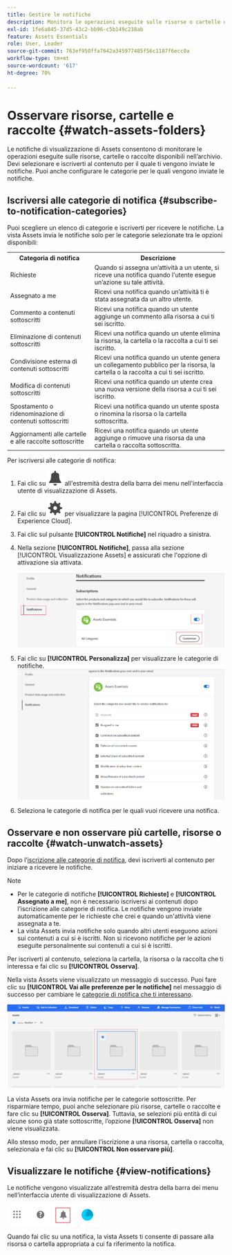 ```yaml
---
title: Gestire le notifiche
description: Monitora le operazioni eseguite sulle risorse o cartelle disponibili nell’archivio utilizzando le notifiche di visualizzazione di Assets.
exl-id: 1fe6a845-37d5-43c2-bb96-c5b149c238ab
feature: Assets Essentials
role: User, Leader
source-git-commit: 763ef950ffa7642a345977485f56c1187f6ecc0a
workflow-type: tm+mt
source-wordcount: '617'
ht-degree: 70%

---
```


# Osservare risorse, cartelle e raccolte {#watch-assets-folders}

Le notifiche di visualizzazione di Assets consentono di monitorare le operazioni eseguite sulle risorse, cartelle o raccolte disponibili nell’archivio. Devi selezionare e iscriverti al contenuto per il quale ti vengono inviate le notifiche. Puoi anche configurare le categorie per le quali vengono inviate le notifiche.

## Iscriversi alle categorie di notifica {#subscribe-to-notification-categories}

Puoi scegliere un elenco di categorie e iscriverti per ricevere le notifiche. La vista Assets invia le notifiche solo per le categorie selezionate tra le opzioni disponibili:

<table>
    <tbody>
     <tr>
      <th><strong>Categoria di notifica</strong></th>
      <th><strong>Descrizione</strong></th>
     </tr>
     <tr>
      <td>Richieste</td>
      <td>Quando si assegna un’attività a un utente, si riceve una notifica quando l'utente esegue un’azione su tale attività.</td>
     </tr>
     <tr>
      <td>Assegnato a me</td>
      <td>Ricevi una notifica quando un’attività ti è stata assegnata da un altro utente.</td>
     </tr>
     <tr>
      <td>Commento a contenuti sottoscritti</td>
      <td>Ricevi una notifica quando un utente aggiunge un commento alla risorsa a cui ti sei iscritto.</td>
     </tr>
     <tr>
      <td>Eliminazione di contenuti sottoscritti</td>
      <td>Ricevi una notifica quando un utente elimina la risorsa, la cartella o la raccolta a cui ti sei iscritto.</td>
     </tr>
     <tr>
      <td>Condivisione esterna di contenuti sottoscritti</td>
      <td>Ricevi una notifica quando un utente genera un collegamento pubblico per la risorsa, la cartella o la raccolta a cui ti sei iscritto.</td>
     </tr>
     <tr>
      <td>Modifica di contenuti sottoscritti</td>
      <td>Ricevi una notifica quando un utente crea una nuova versione della risorsa a cui ti sei iscritto.</td>
     </tr>
     <tr>
      <td>Spostamento o ridenominazione di contenuti sottoscritti</td>
      <td>Ricevi una notifica quando un utente sposta o rinomina la risorsa o la cartella sottoscritta.</td>
     </tr>
     <tr>
      <td>Aggiornamenti alle cartelle e alle raccolte sottoscritte</td>
      <td>Ricevi una notifica quando un utente aggiunge o rimuove una risorsa da una cartella o raccolta sottoscritta.</td>
     </tr>    
    </tbody>
   </table>

Per iscriversi alle categorie di notifica:

1. Fai clic su ![icona campanello](assets/bell-icon.svg) all&#39;estremità destra della barra dei menu nell&#39;interfaccia utente di visualizzazione di Assets.

1. Fai clic su ![icona impostazioni](assets/settings-icon.svg) per visualizzare la pagina [!UICONTROL Preferenze di Experience Cloud].

1. Fai clic sul pulsante **[!UICONTROL Notifiche]** nel riquadro a sinistra.

1. Nella sezione **[!UICONTROL Notifiche]**, passa alla sezione [!UICONTROL Visualizzazione Assets] e assicurati che l&#39;opzione di attivazione sia attivata.

   ![Notifiche nella visualizzazione Assets](assets/enable-notifications.png)

1. Fai clic su **[!UICONTROL Personalizza]** per visualizzare le categorie di notifiche.
   ![Notifiche nella visualizzazione Assets](assets/enable-notification-categories.png)

1. Seleziona le categorie di notifica per le quali vuoi ricevere una notifica.

## Osservare e non osservare più cartelle, risorse o raccolte {#watch-unwatch-assets}

Dopo l’[iscrizione alle categorie di notifica](#subscribe-to-notification-categories), devi iscriverti al contenuto per iniziare a ricevere le notifiche.

>[!NOTE]
>
>* Per le categorie di notifiche **[!UICONTROL Richieste]** e **[!UICONTROL Assegnato a me]**, non è necessario iscriversi ai contenuti dopo l’iscrizione alle categorie di notifica. Le notifiche vengono inviate automaticamente per le richieste che crei e quando un&#39;attività viene assegnata a te.
>* La vista Assets invia notifiche solo quando altri utenti eseguono azioni sui contenuti a cui si è iscritti. Non si ricevono notifiche per le azioni eseguite personalmente sui contenuti a cui si è iscritti.

Per iscriverti al contenuto, seleziona la cartella, la risorsa o la raccolta che ti interessa e fai clic su **[!UICONTROL Osserva]**.

Nella vista Assets viene visualizzato un messaggio di successo. Puoi fare clic su **[!UICONTROL Vai alle preferenze per le notifiche]** nel messaggio di successo per cambiare le [categorie di notifica che ti interessano](#subscribe-to-notification-categories).

![Notifiche nella visualizzazione Assets](assets/watch-assets.png)

La vista Assets ora invia notifiche per le categorie sottoscritte. Per risparmiare tempo, puoi anche selezionare più risorse, cartelle o raccolte e fare clic su **[!UICONTROL Osserva]**. Tuttavia, se selezioni più entità di cui alcune sono già state sottoscritte, l’opzione **[!UICONTROL Osserva]** non viene visualizzata.

Allo stesso modo, per annullare l’iscrizione a una risorsa, cartella o raccolta, selezionala e fai clic su **[!UICONTROL Non osservare più]**.

## Visualizzare le notifiche {#view-notifications}

Le notifiche vengono visualizzate all’estremità destra della barra dei menu nell’interfaccia utente di visualizzazione di Assets.

![Notifiche nella visualizzazione Assets](assets/notifications-assets-essentials.png)

Quando fai clic su una notifica, la vista Assets ti consente di passare alla risorsa o cartella appropriata a cui fa riferimento la notifica.
